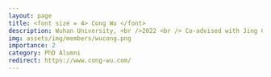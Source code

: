 ```yaml
---
layout: page
title: <font size = 4> Cong Wu </font>
description: Wuhan University, <br />2022 <br /> Co-advised with Jing Chen <br /> Postdoc at The University of Hong Kong
img: assets/img/members/wucong.png
importance: 2
category: PhD Alumni
redirect: https://www.cong-wu.com/
---
```

